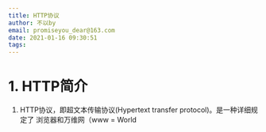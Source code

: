 ```yaml
---
title: HTTP协议
author: 不以by
email: promiseyou_dear@163.com
date: 2021-01-16 09:30:51
tags: 
---
```


# 1. HTTP简介

1. HTTP协议，即超文本传输协议(Hypertext transfer protocol)。是一种详细规定了 浏览器和万维网（www = World